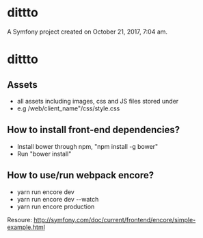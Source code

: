 dittto
======

A Symfony project created on October 21, 2017, 7:04 am.
# dittto

## Assets
 - all assets including images, css and JS files stored under 
 - e.g /web/client_name"/css/style.css
 

## How to install front-end dependencies?
- Install bower through npm, "npm install -g bower"
- Run "bower install"


## How to use/run webpack encore?
- yarn run encore dev
- yarn run encore dev --watch
- yarn run encore production

Resoure: http://symfony.com/doc/current/frontend/encore/simple-example.html